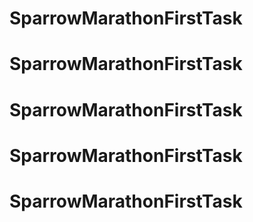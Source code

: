 # SparrowMarathonFirstTask
# SparrowMarathonFirstTask
# SparrowMarathonFirstTask
# SparrowMarathonFirstTask
# SparrowMarathonFirstTask

